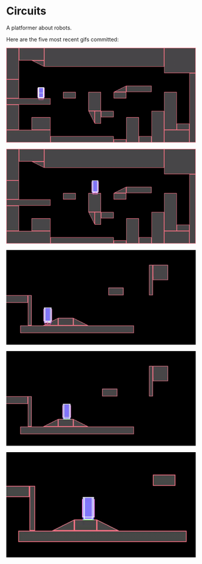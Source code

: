# Circuits
A platformer about robots.

Here are the five most recent gifs committed:

![018-vertical-slopes.gif](gifs/018-vertical-slopes.gif?raw=true "018-vertical-slopes")

![017-level-mockup.gif](gifs/017-level-mockup.gif?raw=true "017-level-mockup")

![016-snap-to-slopes.gif](gifs/016-snap-to-slopes.gif?raw=true "016-snap-to-slopes")

![015-slope-collisions.gif](gifs/015-slope-collisions.gif?raw=true "015-slope-collisions")

![014-triangle-outlines.gif](gifs/014-triangle-outlines.gif?raw=true "014-triangle-outlines")
